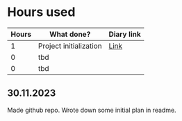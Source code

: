 # Hours used

| Hours| What done? | Diary link |
| -------- | ------- | --------- |
| 1 | Project initialization | [Link](#30.11.2023) |
| 0 | tbd | |
| 0 | tbd | |

## 30.11.2023
Made github repo. Wrote down some initial plan in readme.
